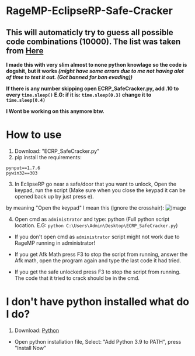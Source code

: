 # RageMP-EclipseRP-Safe-Cracker

## This will automaticly try to guess all possible code combinations (10000). The list was taken from [Here](https://github.com/danielmiessler/SecLists/blob/master/Passwords/Common-Credentials/four-digit-pin-codes-sorted-by-frequency-withcount.csv)

**I made this with very slim almost to none python knowlage so the code is dogshit, but it works *(might have some errors due to me not having alot of time to test it out. (Got banned for ban evading))***

**If there is any number skipping open ECRP_SafeCracker.py, add .10 to every `time.sleep()` E.G: if it is: `time.sleep(0.3)` change it to `time.sleep(0.4)`**

**I Wont be working on this anymore btw.**

# How to use
1. Download: "ECRP_SafeCracker.py"
2. pip install the requirements:
```
pynput==1.7.6
pywin32==303
```
3. In EclipseRP go near a safe/door that you want to unlock, Open the keypad, run the script (Make sure when you close the keypad it can be opened back up by just press e).

by meaning "Open the keypad" I mean this (ignore the crosshair): ![image](https://i.imgur.com/SSvmRK7.png)


4. Open cmd as `administrator` and type: python (Full python script location. E.G: `python C:\Users\Admin\Desktop\ECRP_SafeCracker.py`)
- If you don't open cmd as `administrator` script might not work due to RageMP running in administrator!

- If you get Afk Math press F3 to stop the script from running, answer the Afk math, open the program again and type the last code it had tried.
- If you get the safe unlocked press F3 to stop the script from running. The code that it tried to crack should be in the cmd. 

# I don't have python installed what do I do?
1. Download: [Python](https://www.python.org/ftp/python/3.9.0/python-3.9.0-amd64.exe)
- Open python installation file, Select: "Add Python 3.9 to PATH", press "Install Now"
